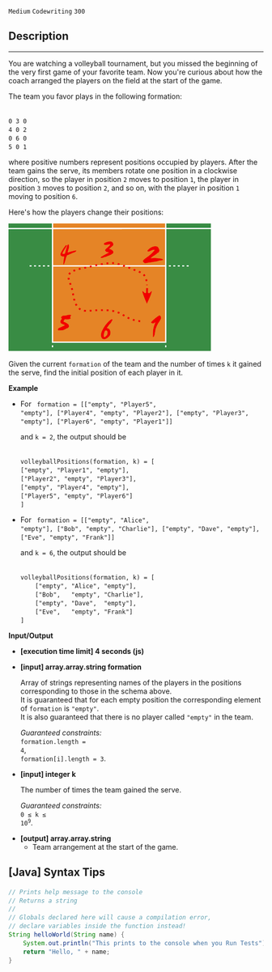 `Medium`	`Codewriting` 	`300`

## Description

---

You are watching a volleyball tournament, but you missed the beginning of the very first game of your favorite team. Now you're curious about how the coach arranged the players on the field at the start of the game.

The team you favor plays in the following formation:

<code type='preformat'>
0 3 0
4 0 2
0 6 0
5 0 1
</code>

where positive numbers represent positions occupied by players. After the team gains the serve, its members rotate one position in a clockwise direction, so the player in position <code>2</code> moves to position <code>1</code>, the player in position <code>3</code> moves to position <code>2</code>, and so on, with the player in position <code>1</code> moving to position <code>6</code>.

Here's how the players change their positions:

![](./img.png)

Given the current <code>formation</code> of the team and the number of times <code>k</code> it gained the serve, find the initial position of each player in it.

**Example**

- For
  <code type='preformat'>
  formation = [["empty", "Player5", "empty"],
  ["Player4", "empty", "Player2"],
  ["empty", "Player3", "empty"],
  ["Player6", "empty", "Player1"]]
  </code>

  and <code>k = 2</code>, the output should be

  <code type='preformat'>
  volleyballPositions(formation, k) = [
  ["empty", "Player1", "empty"],
  ["Player2", "empty", "Player3"],
  ["empty", "Player4", "empty"],
  ["Player5", "empty", "Player6"]
  ]
  </code>

- For
  <code type='preformat'>
  formation = [["empty", "Alice", "empty"],
  ["Bob", "empty", "Charlie"],
  ["empty", "Dave", "empty"],
  ["Eve", "empty", "Frank"]]
  </code>

  and <code>k = 6</code>, the output should be

  <code type='preformat'>
  volleyballPositions(formation, k) = [
      ["empty", "Alice", "empty"],
      ["Bob",   "empty", "Charlie"],
      ["empty", "Dave",  "empty"],
      ["Eve",   "empty", "Frank"]
  ]
  </code>

**Input/Output**

- **[execution time limit] 4 seconds (js)**

- **[input] array.array.string formation**

  Array of strings representing names of the players in the positions corresponding to those in the schema above.<br>
  It is guaranteed that for each empty position the corresponding element of <code>formation</code> is <code>"empty"</code>.<br>
  It is also guaranteed that there is no player called <code>"empty"</code> in the team.<br>

  _Guaranteed constraints:_<br>
  <code>formation.length = 4</code>,<br> <code>formation[i].length = 3</code>.

- **[input] integer k**

  The number of times the team gained the serve.<br>

  _Guaranteed constraints:_<br>
  <code>0 ≤ k ≤ 10<sup>9</sup></code>.

* **[output] array.array.string**
  - Team arrangement at the start of the game.

## [Java] Syntax Tips

``` java
// Prints help message to the console
// Returns a string
// 
// Globals declared here will cause a compilation error,
// declare variables inside the function instead!
String helloWorld(String name) {
    System.out.println("This prints to the console when you Run Tests");
    return "Hello, " + name;
}
```
